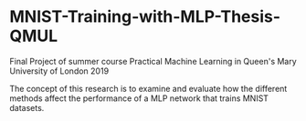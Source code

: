 # MNIST-Training-with-MLP-Thesis-QMUL

Final Project of summer course Practical Machine Learning in Queen's Mary University of London 2019

The concept of this research is to examine and evaluate how the different methods affect the performance of a MLP network that trains MNIST datasets.
